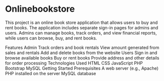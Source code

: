 # Onlinebookstore
This project is an online book store application that allows users to buy and rent books. The application includes separate sign-in pages for admins and users. Admins can manage books, track orders, and view financial reports, while users can browse, buy, and rent books.

Features
Admin
Track orders and book rentals
View amount generated from sales and rentals
Add and delete books from the website
Users
Sign in and browse available books
Buy or rent books
Provide address and other details for order processing
Technologies Used
HTML
CSS
JavaScript
PHP
Bootstrap
MySQL
Getting Started
Prerequisites
A web server (e.g., Apache)
PHP installed on the server
MySQL database
